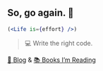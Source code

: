 ## So, go again. 🏃

```jsx
(<Life is={effort} />)
```

> 💻 Write the right code.

[📝 Blog](https://sogoagain.github.io/) & [📚 Books I’m Reading](https://www.notion.so/8a685147673f4ca2bfd4ef3ad95e4c8e?v=82d0b2e3e10b40a8861ad152b56fba6e)
